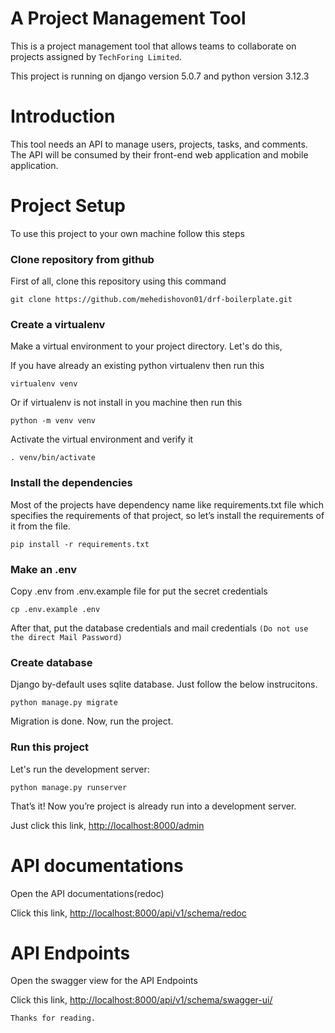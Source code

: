 # A Project Management Tool

This is a project management tool that allows teams to collaborate on projects assigned by `TechForing Limited`.

This project is running on django version 5.0.7 and python version 3.12.3

# Introduction

This tool needs an API to manage users, projects, tasks, and comments. The API will be consumed by their front-end web application and mobile application. 

# Project Setup

To use this project to your own machine follow this steps

### Clone repository from github

First of all, clone this repository using this command

```
git clone https://github.com/mehedishovon01/drf-boilerplate.git
```

### Create a virtualenv

Make a virtual environment to your project directory. Let's do this,

If you have already an existing python virtualenv then run this

```
virtualenv venv
```    

Or if virtualenv is not install in you machine then run this

```
python -m venv venv
```    

Activate the virtual environment and verify it

```
. venv/bin/activate
```    

### Install the dependencies

Most of the projects have dependency name like requirements.txt file which specifies the requirements of that project,
so let’s install the requirements of it from the file.

```
pip install -r requirements.txt
```

### Make an .env

Copy .env from .env.example file for put the secret credentials

```
cp .env.example .env
```    

After that, put the database credentials and mail credentials `(Do not use the direct Mail Password)`

### Create database

Django by-default uses sqlite database. Just follow the below instrucitons.

```
python manage.py migrate
```

Migration is done. Now, run the project.

### Run this project

Let's run the development server:

```
python manage.py runserver
```

That’s it! Now you’re project is already run into a development server.

Just click this link, [http://localhost:8000/admin](http://localhost:8000/admin)

# API documentations

Open the API documentations(redoc)

Click this link, [http://localhost:8000/api/v1/schema/redoc](http://localhost:8000/api/v1/schema/redoc)

# API Endpoints

Open the swagger view for the API Endpoints

Click this link, [http://localhost:8000/api/v1/schema/swagger-ui/](http://localhost:8000/api/v1/schema/swagger-ui/)

`Thanks for reading.`
